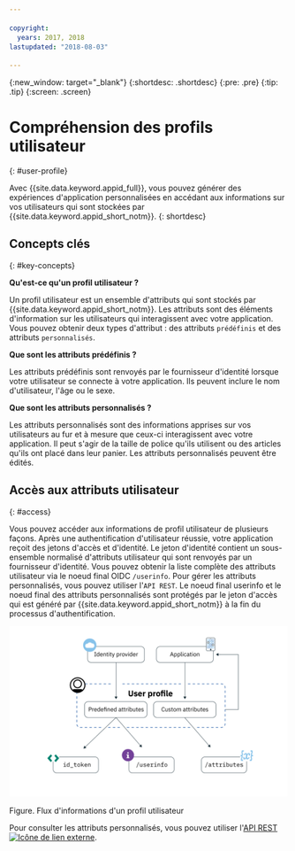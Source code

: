```yaml
---

copyright:
  years: 2017, 2018
lastupdated: "2018-08-03"

---
```


{:new_window: target="_blank"}
{:shortdesc: .shortdesc}
{:pre: .pre}
{:tip: .tip}
{:screen: .screen}

# Compréhension des profils utilisateur 
{: #user-profile}

Avec {{site.data.keyword.appid_full}}, vous pouvez générer des expériences d'application personnalisées en accédant aux informations sur vos utilisateurs qui sont stockées par {{site.data.keyword.appid_short_notm}}.
{: shortdesc}

## Concepts clés
{: #key-concepts}

**Qu'est-ce qu'un profil utilisateur ?**

Un profil utilisateur est un ensemble d'attributs qui sont stockés par {{site.data.keyword.appid_short_notm}}. Les attributs sont des éléments d'information sur les utilisateurs qui interagissent avec votre application. Vous pouvez obtenir deux types d'attribut : des attributs `prédéfinis` et des attributs `personnalisés`.

**Que sont les attributs prédéfinis ?**

Les attributs prédéfinis sont renvoyés par le fournisseur d'identité lorsque votre utilisateur se connecte à votre application. Ils peuvent inclure le nom d'utilisateur, l'âge ou le sexe. 

**Que sont les attributs personnalisés ?**

Les attributs personnalisés sont des informations apprises sur vos utilisateurs au fur et à mesure que ceux-ci interagissent avec votre application. Il peut s'agir de la taille de police qu'ils utilisent ou des articles qu'ils ont placé dans leur panier. Les attributs personnalisés peuvent être édités. 

## Accès aux attributs utilisateur
{: #access}

Vous pouvez accéder aux informations de profil utilisateur de plusieurs façons. Après une authentification d'utilisateur réussie, votre application reçoit des jetons d'accès et d'identité. Le jeton d'identité contient un sous-ensemble normalisé d'attributs utilisateur qui sont renvoyés par un fournisseur d'identité. Vous pouvez obtenir la liste complète des attributs utilisateur via le noeud final OIDC `/userinfo`. Pour gérer les attributs personnalisés, vous pouvez utiliser l'`API REST`. Le noeud final userinfo et le noeud final des attributs personnalisés sont protégés par le jeton d'accès qui est généré par {{site.data.keyword.appid_short_notm}} à la fin du processus d'authentification. 



![Architecture d'un profil utilisateur {{site.data.keyword.appid_short_notm}}](/images/user-profile1.png)

Figure. Flux d'informations d'un profil utilisateur 

Pour consulter les attributs personnalisés, vous pouvez utiliser l'<a href="https://appid-profiles.ng.bluemix.net/swagger-ui/index.html#/Attributes" target="_blank">API REST<img src="../../icons/launch-glyph.svg" alt="Icône de lien externe"></a>. 

</br>
</br>
